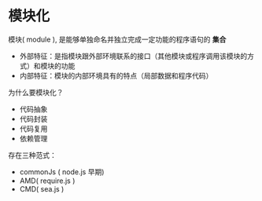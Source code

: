 # 模块化

模块( module ), 是能够单独命名并独立完成一定功能的程序语句的 **集合**

- 外部特征：是指模块跟外部环境联系的接口（其他模块或程序调用该模块的方式）和模块的功能
- 内部特征：模块的内部环境具有的特点（局部数据和程序代码）

为什么要模块化？
- 代码抽象
- 代码封装
- 代码复用
- 依赖管理

存在三种范式：
- commonJs ( node.js 早期)
- AMD( require.js )
- CMD( sea.js )


